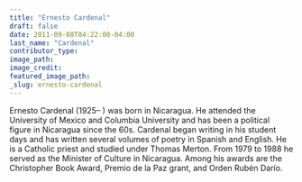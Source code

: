 ```yaml
---
title: "Ernesto Cardenal"
draft: false
date: 2011-09-08T04:22:00-04:00
last_name: "Cardenal"
contributor_type:
image_path:
image_credit:
featured_image_path:
_slug: ernesto-cardenal
---
```


Ernesto Cardenal (1925– ) was born in Nicaragua. He attended the University of Mexico and Columbia University and has been a political figure in Nicaragua since the 60s. Cardenal began writing in his student days and has written several volumes of poetry in Spanish and English. He is a Catholic priest and studied under Thomas Merton. From 1979 to 1988 he served as the Minister of Culture in Nicaragua. Among his awards are the Christopher Book Award, Premio de la Paz grant, and Orden Rubén Darío.

